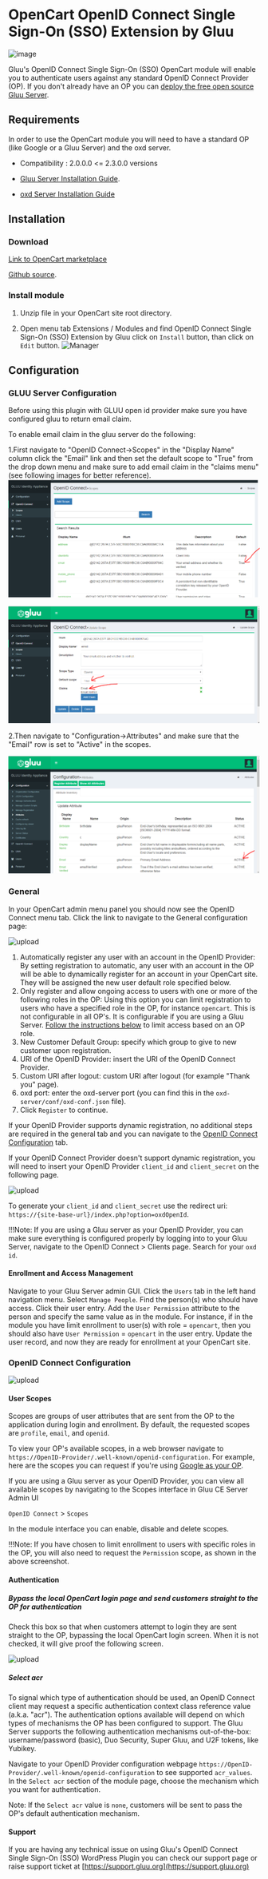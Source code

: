 # OpenCart  OpenID Connect Single Sign-On (SSO) Extension by Gluu 

![image](https://raw.githubusercontent.com/GluuFederation/opencart-oxd-module/master/opencart.png)

Gluu's OpenID Connect Single Sign-On (SSO) OpenCart module will enable you to 
authenticate users against any standard OpenID Connect Provider (OP). 
If you don't already have an OP you can 
[deploy the free open source Gluu Server](https://gluu.org/docs/ce/3.0.1/installation-guide/install/).  

## Requirements
In order to use the OpenCart module you will need to have a standard OP (like Google or a Gluu Server) and the oxd server.

* Compatibility : 2.0.0.0 <= 2.3.0.0 versions

* [Gluu Server Installation Guide](https://gluu.org/docs/ce/3.0.1/installation-guide/install/).

* [oxd Server Installation Guide](https://oxd.gluu.org/docs/install/)


## Installation

###  Download

[Link to OpenCart marketplace](http://www.opencart.com/index.php?route=extension/extension/info&extension_id=27180&filter_search=Gluu)
 
[Github source](https://github.com/GluuFederation/opencart-oxd-module/blob/master/opencart-oxd-module.ocmod.zip?raw=true).

### Install module
 
1. Unzip file in your OpenCart site root directory.

2. Open menu tab Extensions / Modules and find OpenID Connect Single Sign-On (SSO) Extension by Gluu click on ```Install``` button, than click on ```Edit``` button.
![Manager](https://raw.githubusercontent.com/GluuFederation/opencart-oxd-module/master/docu/0.png) 

## Configuration

### GLUU Server Configuration 

Before using this plugin with GLUU open id provider make sure you have configured gluu to return email claim.

To enable email claim in the gluu server do the following:

1.First navigate to "OpenID Connect->Scopes" in the "Display Name" column click the "Email" link and then set the default scope to "True" from the drop down menu and make sure to add email claim in the "claims menu"(see following images for better reference).
![image](https://raw.githubusercontent.com/GluuFederation/wordpress-oxd-plugin/master/emailScope.PNG)

![image](https://raw.githubusercontent.com/GluuFederation/wordpress-oxd-plugin/master/emailScopeInner.PNG)

2.Then navigate to "Configuration->Attributes" and make sure that the "Email" row is set to "Active" in the scopes.

![image](https://raw.githubusercontent.com/GluuFederation/wordpress-oxd-plugin/master/emailInAttribute.PNG)

### General
 
In your OpenCart admin menu panel you should now see the OpenID Connect menu tab. Click the link to navigate to the General configuration  page:

![upload](https://raw.githubusercontent.com/GluuFederation/opencart-oxd-module/master/docu/1.png) 

1. Automatically register any user with an account in the OpenID Provider: By setting registration to automatic, any user with an account in the OP will be able to dynamically register for an account in your OpenCart site. They will be assigned the new user default role specified below.
2. Only register and allow ongoing access to users with one or more of the following roles in the OP: Using this option you can limit registration to users who have a specified role in the OP, for instance `opencart`. This is not configurable in all OP's. It is configurable if you are using a Gluu Server. [Follow the instructions below](#role-based-enrollment) to limit access based on an OP role. 
3. New Customer Default Group: specify which group to give to new customer upon registration.  
4. URI of the OpenID Provider: insert the URI of the OpenID Connect Provider.
5. Custom URI after logout: custom URI after logout (for example "Thank you" page).
6. oxd port: enter the oxd-server port (you can find this in the `oxd-server/conf/oxd-conf.json` file).
7. Click `Register` to continue.

If your OpenID Provider supports dynamic registration, no additional steps are 
required in the general tab and you can navigate to the 
[OpenID Connect Configuration](#openid-connect-configuration) tab. 

If your OpenID Connect Provider doesn't support dynamic registration, you will need to insert your OpenID Provider `client_id` and `client_secret` on the following page.

![upload](https://raw.githubusercontent.com/GluuFederation/opencart-oxd-module/master/docu/2.png)  

To generate your `client_id` and `client_secret` use the redirect uri: `https://{site-base-url}/index.php?option=oxdOpenId`.

!!!Note: 
    If you are using a Gluu server as your OpenID Provider, you can make sure everything is configured properly by logging into to your Gluu Server, navigate to the OpenID Connect > Clients page. Search for your `oxd id`.

#### Enrollment and Access Management

Navigate to your Gluu Server admin GUI. Click the `Users` tab in the left hand navigation menu. Select `Manage People`. Find the person(s) who should have access. Click their user entry. Add the `User Permission` attribute to the person and specify the same value as in the module. For instance, if in the module you have limit enrollment to user(s) with role = `opencart`, then you should also have `User Permission` = `opencart` in the user entry. Update the user record, and now they are ready for enrollment at your OpenCart site. 

### OpenID Connect Configuration

![upload](https://raw.githubusercontent.com/GluuFederation/opencart-oxd-module/master/docu/3.png) 

#### User Scopes

Scopes are groups of user attributes that are sent from the OP to the application during login and enrollment. By default, the requested scopes are `profile`, `email`, and `openid`.  

To view your OP's available scopes, in a web browser navigate to `https://OpenID-Provider/.well-known/openid-configuration`. For example, here are the scopes you can request if you're using [Google as your OP](https://accounts.google.com/.well-known/openid-configuration). 

If you are using a Gluu server as your OpenID Provider, 
you can view all available scopes by navigating to the Scopes interface in Gluu CE Server Admin UI 

`OpenID Connect` > `Scopes` 

In the module interface you can enable, disable and delete scopes. 

!!!Note:
    If you have chosen to limit enrollment to users with specific roles in the OP, you will also need to request the `Permission` scope, as shown in the above screenshot. 

#### Authentication

##### Bypass the local OpenCart login page and send customers straight to the OP for authentication

Check this box so that when customers attempt to login they are sent straight to the OP, bypassing the local OpenCart login screen.
When it is not checked, it will give proof the following screen.   

![upload](https://raw.githubusercontent.com/GluuFederation/opencart-oxd-module/master/docu/4.png) 

##### Select acr

To signal which type of authentication should be used, an OpenID Connect client may request a specific authentication context class reference value (a.k.a. "acr"). The authentication options available will depend on which types of mechanisms the OP has been configured to support. The Gluu Server supports the following authentication mechanisms out-of-the-box: username/password (basic), Duo Security, Super Gluu, and U2F tokens, like Yubikey.  

Navigate to your OpenID Provider configuration webpage `https://OpenID-Provider/.well-known/openid-configuration` to see supported `acr_values`. In the `Select acr` section of the module page, choose the mechanism which you want for authentication. 

Note: If the `Select acr` value is `none`, customers will be sent to pass the OP's default authentication mechanism.

#### Support
If you are having any technical issue on using Gluu's OpenID Connect Single Sign-On (SSO) WordPress Plugin you can check our support page or raise support ticket at [https://support.gluu.org](https://support.gluu.org)
